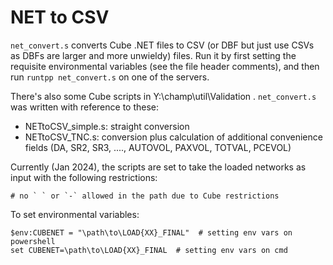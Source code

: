 # NET to CSV
`net_convert.s` converts Cube .NET files to CSV (or DBF but just use CSVs as DBFs are larger and more unwieldy) files. Run it by first setting the requisite environmental variables (see the file header comments), and then run `runtpp net_convert.s` on one of the servers.

There's also some Cube scripts in Y:\champ\util\Validation . `net_convert.s` was written with reference to these:
- NETtoCSV_simple.s: straight conversion
- NETtoCSV_TNC.s: conversion plus calculation of additional convenience fields (DA, SR2, SR3, ...., AUTOVOL, PAXVOL, TOTVAL, PCEVOL)

Currently (Jan 2024), the scripts are set to take the loaded networks as input with the following restrictions:
```
# no ` ` or `-` allowed in the path due to Cube restrictions
```

To set environmental variables:
```
$env:CUBENET = "\path\to\LOAD{XX}_FINAL"  # setting env vars on powershell
set CUBENET=\path\to\LOAD{XX}_FINAL  # setting env vars on cmd
```